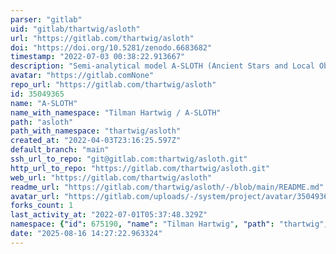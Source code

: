 ```yaml
---
parser: "gitlab"
uid: "gitlab/thartwig/asloth"
url: "https://gitlab.com/thartwig/asloth"
doi: "https://doi.org/10.5281/zenodo.6683682"
timestamp: "2022-07-03 00:38:22.913667"
description: "Semi-analytical model A-SLOTH (Ancient Stars and Local Observables by Tracing Halos)"
avatar: "https://gitlab.comNone"
repo_url: "https://gitlab.com/thartwig/asloth"
id: 35049365
name: "A-SLOTH"
name_with_namespace: "Tilman Hartwig / A-SLOTH"
path: "asloth"
path_with_namespace: "thartwig/asloth"
created_at: "2022-04-03T23:16:25.597Z"
default_branch: "main"
ssh_url_to_repo: "git@gitlab.com:thartwig/asloth.git"
http_url_to_repo: "https://gitlab.com/thartwig/asloth.git"
web_url: "https://gitlab.com/thartwig/asloth"
readme_url: "https://gitlab.com/thartwig/asloth/-/blob/main/README.md"
avatar_url: "https://gitlab.com/uploads/-/system/project/avatar/35049365/ASLOTH_logo_official.jpg"
forks_count: 1
last_activity_at: "2022-07-01T05:37:48.329Z"
namespace: {"id": 675190, "name": "Tilman Hartwig", "path": "thartwig", "kind": "user", "full_path": "thartwig", "parent_id": null, "avatar_url": "/uploads/-/system/user/avatar/569434/avatar.png", "web_url": "https://gitlab.com/thartwig"}
date: "2025-08-16 14:27:22.963324"
---
```

